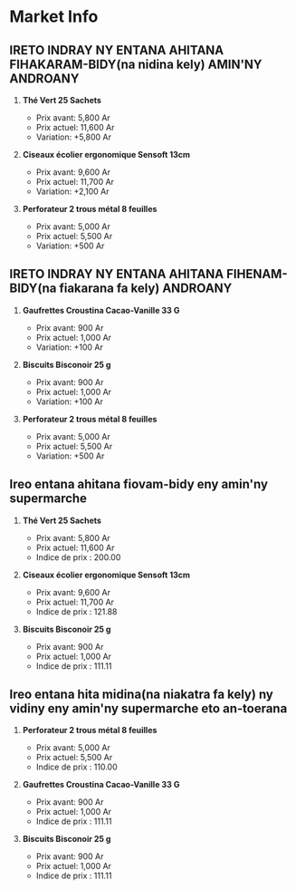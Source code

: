 # Market Info

## IRETO INDRAY NY ENTANA AHITANA FIHAKARAM-BIDY(na nidina kely) AMIN'NY ANDROANY

1. **Thé Vert  25 Sachets**
   - Prix avant: 5,800 Ar
   - Prix actuel: 11,600 Ar
   - Variation: +5,800 Ar

2. **Ciseaux écolier ergonomique Sensoft 13cm**
   - Prix avant: 9,600 Ar
   - Prix actuel: 11,700 Ar
   - Variation: +2,100 Ar

3. **Perforateur 2 trous métal 8 feuilles**
   - Prix avant: 5,000 Ar
   - Prix actuel: 5,500 Ar
   - Variation: +500 Ar

## IRETO INDRAY NY ENTANA AHITANA FIHENAM-BIDY(na fiakarana fa kely) ANDROANY

1. **Gaufrettes Croustina Cacao-Vanille 33 G**
   - Prix avant: 900 Ar
   - Prix actuel: 1,000 Ar
   - Variation: +100 Ar

2. **Biscuits Bisconoir 25 g**
   - Prix avant: 900 Ar
   - Prix actuel: 1,000 Ar
   - Variation: +100 Ar

3. **Perforateur 2 trous métal 8 feuilles**
   - Prix avant: 5,000 Ar
   - Prix actuel: 5,500 Ar
   - Variation: +500 Ar

## Ireo entana ahitana fiovam-bidy eny amin'ny supermarche

1. **Thé Vert  25 Sachets**
   - Prix avant: 5,800 Ar
   - Prix actuel: 11,600 Ar
   - Indice de prix : 200.00

2. **Ciseaux écolier ergonomique Sensoft 13cm**
   - Prix avant: 9,600 Ar
   - Prix actuel: 11,700 Ar
   - Indice de prix : 121.88

3. **Biscuits Bisconoir 25 g**
   - Prix avant: 900 Ar
   - Prix actuel: 1,000 Ar
   - Indice de prix : 111.11

## Ireo entana hita midina(na niakatra fa kely) ny vidiny eny amin'ny supermarche eto an-toerana

1. **Perforateur 2 trous métal 8 feuilles**
   - Prix avant: 5,000 Ar
   - Prix actuel: 5,500 Ar
   - Indice de prix : 110.00

2. **Gaufrettes Croustina Cacao-Vanille 33 G**
   - Prix avant: 900 Ar
   - Prix actuel: 1,000 Ar
   - Indice de prix : 111.11

3. **Biscuits Bisconoir 25 g**
   - Prix avant: 900 Ar
   - Prix actuel: 1,000 Ar
   - Indice de prix : 111.11

